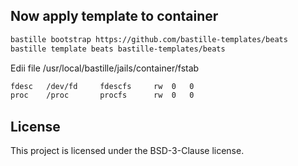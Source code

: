## Now apply template to container
```sh
bastille bootstrap https://github.com/bastille-templates/beats
bastille template beats bastille-templates/beats
```
Edii file /usr/local/bastille/jails/container/fstab
```sh
fdesc	/dev/fd		fdescfs		rw	0	0
proc	/proc		procfs		rw	0	0
```

## License
This project is licensed under the BSD-3-Clause license.
